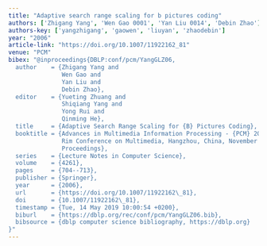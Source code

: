 ```yaml
---
title: "Adaptive search range scaling for b pictures coding"
authors: ['Zhigang Yang', 'Wen Gao 0001', 'Yan Liu 0014', 'Debin Zhao']
authors-key: ['yangzhigang', 'gaowen', 'liuyan', 'zhaodebin']
year: "2006"
article-link: "https://doi.org/10.1007/11922162_81"
venue: "PCM"
bibex: "@inproceedings{DBLP:conf/pcm/YangGLZ06,
  author    = {Zhigang Yang and
               Wen Gao and
               Yan Liu and
               Debin Zhao},
  editor    = {Yueting Zhuang and
               Shiqiang Yang and
               Yong Rui and
               Qinming He},
  title     = {Adaptive Search Range Scaling for {B} Pictures Coding},
  booktitle = {Advances in Multimedia Information Processing - {PCM} 2006, 7th Pacific
               Rim Conference on Multimedia, Hangzhou, China, November 2-4, 2006,
               Proceedings},
  series    = {Lecture Notes in Computer Science},
  volume    = {4261},
  pages     = {704--713},
  publisher = {Springer},
  year      = {2006},
  url       = {https://doi.org/10.1007/11922162\_81},
  doi       = {10.1007/11922162\_81},
  timestamp = {Tue, 14 May 2019 10:00:54 +0200},
  biburl    = {https://dblp.org/rec/conf/pcm/YangGLZ06.bib},
  bibsource = {dblp computer science bibliography, https://dblp.org}
}"
---
```

